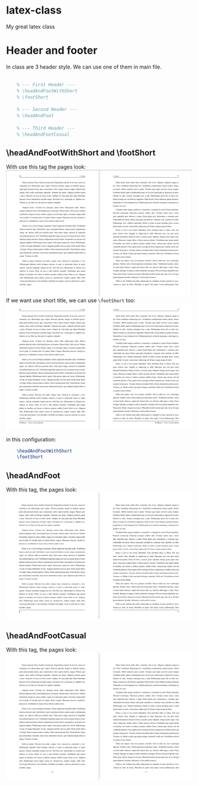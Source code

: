 # latex-class
My great latex class

# Header and footer

In class are 3 header style. We can use one of them in main file.
```tex

    % --- First Header ---
    % \headAndFootWithShort
    % \footShort
    
    % --- Second Header ---
	% \headAndFoot

    % --- Third Header ---
	% \headAndFootCasual

```



## \headAndFootWithShort and \footShort
With use this tag the pages look:
![HeaderOne](./images/headerOne.png)
If we want use short title, we can use `\footShort` too:
![HeaderTwo](./images/headerTwo.png)

in this configuration:
```tex
	\headAndFootWithShort
    \footShort
```

## \headAndFoot
With this tag, the pages look:
![HeaderThree](./images/headerThree.png)

## \headAndFootCasual
With this tag, the pages look:
![HeaderFour](./images/headerFour.png)



